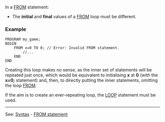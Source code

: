 In a [FROM](from_statement.md) statement:

- The **initial** and **final** values of a [FROM](from_statement.md) loop must be different.

### Example
```
PROGRAM my_game;
BEGIN
    FROM x=0 TO 0; // Error: Invalid FROM statement.
        //...
    END
END
```


Creating this loop makes no sense, as the inner set of statements will be repeated just once, which would be equivalent to initialising **x** at **0** (with the **x=0;** statement) and, then, to directly putting the inner statements, omitting the loop [FROM](from_statement.md).

If the aim is to create an ever-repeating loop, the [LOOP](loop_statement.md) statement must be used.

---------------------------------------
See: [Syntax](syntax_of_a_programdot.md) - [FROM statement](from_statement.md)

